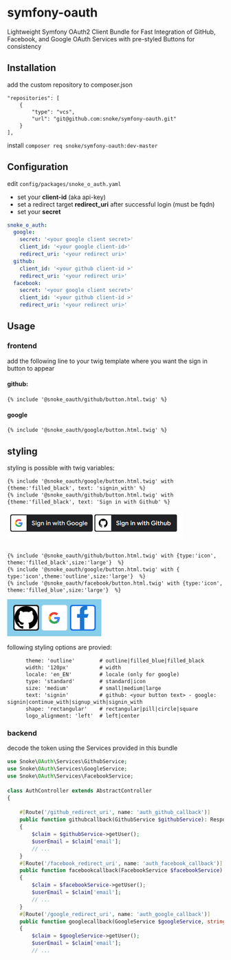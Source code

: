 ﻿# symfony-oauth
Lightweight Symfony OAuth2 Client Bundle for Fast Integration of GitHub, Facebook, and Google OAuth Services with pre-styled Buttons for consistency

## Installation
add the custom repository to composer.json
```
"repositories": [
    {
        "type": "vcs",
        "url": "git@github.com:snoke/symfony-oauth.git"
    }
],
```
install
```composer req snoke/symfony-oauth:dev-master```

## Configuration
edit ```config/packages/snoke_o_auth.yaml``` 
- set your **client-id** (aka api-key)
- set a redirect target **redirect_uri** after successful login (must be fqdn)
- set your **secret**

```yaml
snoke_o_auth:
  google:
    secret: '<your google client secret>'
    client_id: '<your google client-id>'
    redirect_uri: '<your redirect uri>' 
  github:
    client_id: '<your github client-id >'
    redirect_uri: '<your redirect uri>'
  facebook:
    secret: '<your google client secret>'
    client_id: '<your github client-id >'
    redirect_uri: '<your redirect uri>'
```

## Usage
### frontend
add the following line to your twig template where you want the sign in button to appear
#### github:
```twig
{% include '@snoke_oauth/github/button.html.twig' %}
```
#### google
```twig
{% include '@snoke_oauth/google/button.html.twig' %}
```

## styling
styling is possible with twig variables:
```twig
{% include '@snoke_oauth/google/button.html.twig' with {theme:'filled_black', text: 'signin_with' %}
{% include '@snoke_oauth/github/button.html.twig' with {theme:'filled_black', text: 'Sign in with Github' %}
```

![](./Docs/Images/buttons_black.PNG)

```twig

{% include '@snoke_oauth/github/button.html.twig' with {type:'icon', theme:'filled_black',size:'large'}  %}
{% include '@snoke_oauth/google/button.html.twig' with { type:'icon',theme:'outline',size:'large'}  %}
{% include '@snoke_oauth/facebook/button.html.twig' with {type:'icon', theme:'filled_blue',size:'large'}  %}
```

![](./Docs/Images/icons.PNG)

following styling options are provied:
```
      theme: 'outline'        # outline|filled_blue|filled_black
      width: '120px'          # width
      locale: 'en_EN'	      # locale (only for google)
      type: 'standard' 	      # standard|icon
      size: 'medium' 	      # small|medium|large
      text: 'signin'	      # github: <your button text> - google: signin|continue_with|signup_with|signin_with
      shape: 'rectangular'    # rectangular|pill|circle|square
      logo_alignment: 'left'  # left|center
```

### backend
decode the token using the Services provided in this bundle
```php
use Snoke\OAuth\Services\GithubService;
use Snoke\OAuth\Services\GoogleService;
use Snoke\OAuth\Services\FacebookService;

class AuthController extends AbstractController
{

    #[Route('/github_redirect_uri', name: 'auth_github_callback')]
    public function githubcallback(GithubService $githubService): Response
    {
        $claim = $githubService->getUser();
        $userEmail = $claim['email'];
        // ...
    }
    #[Route('/facebook_redirect_uri', name: 'auth_facebook_callback')]
    public function facebookcallback(FacebookService $facebookService): Response
    {
        $claim = $facebookService->getUser();
        $userEmail = $claim['email'];
        // ...
    }
    #[Route('/google_redirect_uri', name: 'auth_google_callback')]
    public function googlecallback(GoogleService $googleService, string $token): Response
    {
        $claim = $googleService->getUser();
        $userEmail = $claim['email'];
        // ...
```
